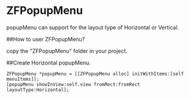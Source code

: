 # ZFPopupMenu
popupMenu can support for the layout type of Horizontal or Vertical.

##How to user ZFPopupMenu?

copy the "ZFPopupMenu" folder in your project.

##Create Horizontal popupMenu.

```obj-c
ZFPopupMenu *popupMenu = [[ZFPopupMenu alloc] initWithItems:[self menuItems]];
[popupMenu showInView:self.view fromRect:fromRect layoutType:Horizontal];
``` 
